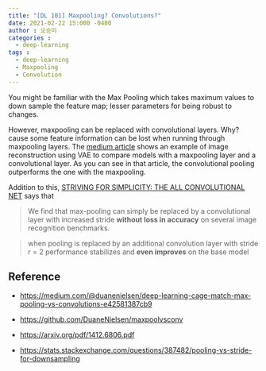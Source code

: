 ```yaml
---
title: "[DL 101] Maxpooling? Convolutions?"
date: 2021-02-22 15:000 -0400
author : 오승미
categories :
  - deep-learning
tags :
  - deep-learning
  - Maxpooling
  - Convolution
---
```




You might be familiar with the Max Pooling which takes maximum values to down sample the feature map; lesser parameters for being robust to changes. 

However, maxpooling can be replaced with convolutional layers. Why? cause some feature information can be lost when running through maxpooling layers. The [medium article](https://medium.com/@duanenielsen/deep-learning-cage-match-max-pooling-vs-convolutions-e42581387cb9) shows an example of image reconstruction using VAE to compare models with a maxpooling layer and a convolutional layer. As you can see in that article, the convolutional pooling outperforms the one with the maxpooling.



Addition to this, [STRIVING FOR SIMPLICITY: THE ALL CONVOLUTIONAL NET](https://arxiv.org/pdf/1412.6806.pdf ) says that 

> We find that max-pooling can simply be replaced by a convolutional layer with increased stride **without loss in accuracy** on several image recognition benchmarks.

> when pooling is replaced by an additional convolution layer with stride r = 2 performance stabilizes and **even improves** on the base model



## Reference

- https://medium.com/@duanenielsen/deep-learning-cage-match-max-pooling-vs-convolutions-e42581387cb9

- https://github.com/DuaneNielsen/maxpoolvsconv

- https://arxiv.org/pdf/1412.6806.pdf 
- https://stats.stackexchange.com/questions/387482/pooling-vs-stride-for-downsampling
